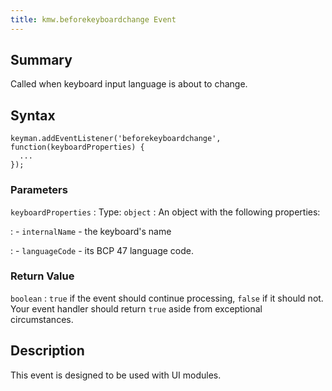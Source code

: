 ```yaml
---
title: kmw.beforekeyboardchange Event
---
```

  
## Summary

Called when keyboard input language is about to change.

## Syntax

```
keyman.addEventListener('beforekeyboardchange', function(keyboardProperties) {
  ...
});
```

### Parameters

`keyboardProperties`
:   Type: `object`
:   An object with the following properties:

: - `internalName` - the keyboard's name

: - `languageCode` - its BCP 47 language code.

### Return Value

`boolean`
:   `true` if the event should continue processing, `false` if it should
    not. Your event handler should return `true` aside from exceptional
    circumstances.

## Description

This event is designed to be used with UI modules.
